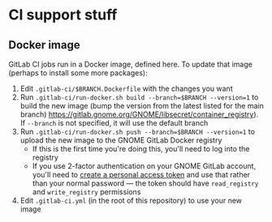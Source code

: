 # CI support stuff

## Docker image

GitLab CI jobs run in a Docker image, defined here. To update that image
(perhaps to install some more packages):

1. Edit `.gitlab-ci/$BRANCH.Dockerfile` with the changes you want
1. Run `.gitlab-ci/run-docker.sh build --branch=$BRANCH --version=1` to build
   the new image (bump the version from the latest listed for the main branch)
   https://gitlab.gnome.org/GNOME/libsecret/container_registry). If `--branch`
   is not specified, it will use the default branch
1. Run `.gitlab-ci/run-docker.sh push --branch=$BRANCH --version=1` to upload
   the new image to the GNOME GitLab Docker registry
    * If this is the first time you're doing this, you'll need to log into the
      registry
    * If you use 2-factor authentication on your GNOME GitLab account, you'll
      need to [create a personal access token][pat] and use that rather than
      your normal password — the token should have `read_registry` and
      `write_registry` permissions
1. Edit `.gitlab-ci.yml` (in the root of this repository) to use your new
   image

[pat]: https://gitlab.gnome.org/-/profile/personal_access_tokens
